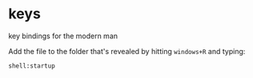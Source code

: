 # keys
key bindings for the modern man

Add the file to the folder that's revealed by hitting `windows+R` and typing:

```bash
shell:startup
```
